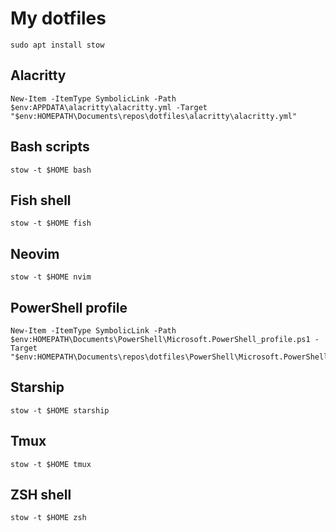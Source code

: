 # My dotfiles

```shell
sudo apt install stow
```

## Alacritty

```shell
New-Item -ItemType SymbolicLink -Path $env:APPDATA\alacritty\alacritty.yml -Target "$env:HOMEPATH\Documents\repos\dotfiles\alacritty\alacritty.yml"
```

## Bash scripts

```shell
stow -t $HOME bash
```

## Fish shell

```shell
stow -t $HOME fish
```

## Neovim

```shell
stow -t $HOME nvim
```

## PowerShell profile

```shell
New-Item -ItemType SymbolicLink -Path $env:HOMEPATH\Documents\PowerShell\Microsoft.PowerShell_profile.ps1 -Target "$env:HOMEPATH\Documents\repos\dotfiles\PowerShell\Microsoft.PowerShell_profile.ps1"
```

## Starship

```shell
stow -t $HOME starship
```

## Tmux

```shell
stow -t $HOME tmux
```

## ZSH shell

```shell
stow -t $HOME zsh
```
